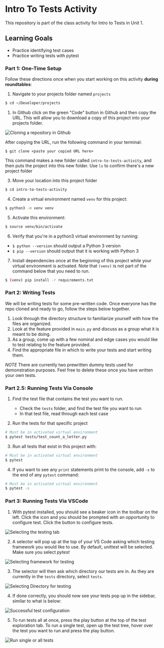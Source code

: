 # Intro To Tests Activity 
This repository is part of the class activity for Intro to Tests in Unit 1.

## Learning Goals
- Practice identifying test cases
- Practice writing tests with pytest

### Part 1: One-Time Setup

Follow these directions once when you start working on this activity **during roundtables**:

1. Navigate to your projects folder named `projects`

```bash
$ cd ~/Developer/projects
```

1. In Github click on the green "Code" button in Github and then copy the URL. This will allow you to download a copy of this project into your projects folder. 

![Cloning a repository in Github](images/cloning_a_repo.png)

After copying the URL, run the following command in your terminal:

```
$ git clone <paste your copied URL here>
```
This command makes a new folder called `intro-to-tests-activity`, and then puts the project into this new folder. Use `ls` to confirm there's a new project folder

3. Move your location into this project folder

```bash
$ cd intro-to-tests-activity
```

4. Create a virtual environment named `venv` for this project:

```bash
$ python3 -m venv venv
```

5. Activate this environment:

```bash
$ source venv/bin/activate
```

6. Verify that you're in a python3 virtual environment by running:

- `$ python --version` should output a Python 3 version
- `$ pip --version` should output that it is working with Python 3

 7. Install dependencies once at the beginning of this project while your virtual environment is activated. Note that `(venv)` is not part of the command below that you need to run.

```bash
$ (venv) pip install -r requirements.txt
```

### Part 2: Writing Tests
We will be writing tests for some pre-written code. Once everyone has the repo cloned and ready to go, follow the steps below together. 

1. Look through the directory structure to familiarize yourself with how the files are organized. 
2. Look at the feature provided in `main.py` and discuss as a group what it is meant to be doing.
3. As a group, come up with a few nominal and edge cases you would like to test relating to the feature provided.
4. Find the appropriate file in which to write your tests and start writing them. 

*NOTE* There are currently two prewritten dummy tests used for demonstration purposes. Feel free to delete these once you have written your own tests.

### Part 2.5: Running Tests Via Console
1. Find the test file that contains the test you want to run.

   - Check the `tests` folder, and find the test file you want to run
   - In that test file, read through each test case


2. Run the tests for that specific project

```bash
# Must be in activated virtual environment
$ pytest tests/test_count_a_letter.py
```

3. Run all tests that exist in this project with:

```bash
# Must be in activated virtual environment
$ pytest
```

4. If you want to see any `print` statements print to the console, add `-s` to the end of any `pytest` command:

```bash
# Must be in activated virtual environment
$ pytest -s
```

### Part 3: Running Tests Via VSCode
1. With pytest installed, you should see a beaker icon in the toolbar on the left. Click the icon and you should be prompted with an opportunity to configure test. Click the button to configure tests.

![Selecting the testing tab](images/select_testing_tab_configure_tests.png)

2. A selector will pop up at the top of your VS Code asking which testing framework you would like to use. By default, unittest will be selected. Make sure you select *pytest*

![Selecting framework for testing](images/select_pytest_configure_tests.png)

3. The selector will then ask which directory our tests are in. As they are currently in the `tests` directory, select `tests`.

![Selecting Directory for testing](images/select_tests_configure_tests.png)

4. If done correctly, you should now see your tests pop up in the sidebar, similar to what is below:

![Successful test configuration](images/configure_tests_success.png)

5. To run tests all at once, press the play button at the top of the test exploration tab. To run a single test, open up the test tree, hover over the test you want to run and press the play button.

![Run single or all tests](images/run_tests.png)